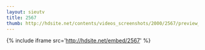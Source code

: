 ```yaml
---
layout: sieutv
title: 2567
thumb: http://hdsite.net/contents/videos_screenshots/2000/2567/preview_360p.mp4.jpg
---
```

{% include iframe src='http://hdsite.net/embed/2567' %}
 
